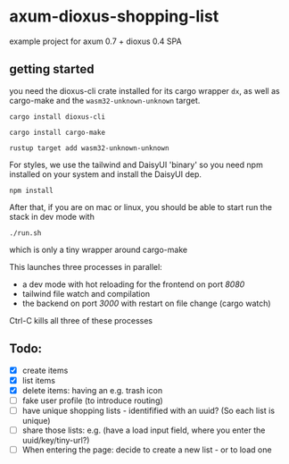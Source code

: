 # axum-dioxus-shopping-list
example project for axum 0.7 + dioxus 0.4 SPA

## getting started
you need the dioxus-cli crate installed for its cargo wrapper `dx`,
as well as cargo-make and the `wasm32-unknown-unknown` target.

```shell
cargo install dioxus-cli
```

```shell
cargo install cargo-make
```

```shell
rustup target add wasm32-unknown-unknown
```

For styles, we use the tailwind and DaisyUI 'binary' so you need npm installed on your system and install the DaisyUI dep. 

```shell
npm install
```

After that, if you are on mac or linux, you should be able to start run the stack in dev mode with

```shell
./run.sh
```
which is only a tiny wrapper around cargo-make

This launches three processes in parallel: 
* a dev mode with hot reloading for the frontend on port *8080*
* tailwind file watch and compilation
* the backend on port *3000* with restart on file change (cargo watch)

Ctrl-C kills all three of these processes


## Todo:

- [x] create items
- [x] list items
- [x] delete items: having an e.g. trash icon
- [ ] fake user profile (to introduce routing)
- [ ] have unique shopping lists - identifified with an uuid? (So each list is unique)
- [ ] share those lists: e.g. (have a load input field, where you enter the uuid/key/tiny-url?)
- [ ] When entering the page: decide to create a new list - or to load one
